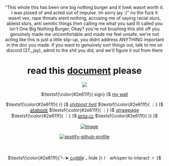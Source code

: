 <div align="center"> 
 
"This whole this has been one big nothing burger and it lowk wasnt worth it. I was pissed of and acted out of impulse. Im sorry jay :(" no the fuck it wasnt vex, rape threats arent nothing, accusing me of saying racial slurs, ableist slurs, anti semitic things then calling me what you said III called you isn't One Big Nothing Burger, Okay? you're not brushing this shit off you genuinely made me uncomfortable and made me feel unsafe, we're not acting like this is just a little slip-up, you didnt address ANYTHING important in the doc you made. if you want to genuinely sort things out, talk to me on discord (27._jay), admit to the shit you did, and we'll figure it out from there
 
 # read this [document](https://docs.google.com/document/d/1SjICRxYDbm8zmDUGY2ld23T1fD3Gcnj7PS-03HVCEyg/edit?usp=sharing) please

</div>

<div align="center">



</div>

<div align="center">

![](https://komarev.com/ghpvc/?username=27-jjay&color=brightgreen&label=-^.^-)

</div>

<div align="center">
  
$\textsf{\color{#2e611f}{ sign}    }$
[my wall](https://walloftext.co/27j) 


 $\textsf{\color{#2e611f}{ ꒰}    }$ [𝘴𝘩𝘪𝘵𝘱𝘰𝘴𝘵 𝘩𝘦𝘭𝘭](https://shitposthell.straw.page) $\textsf{\color{#2e611f}{ ⋮}    }$ [𝘢̲𝘵̲𝘢̲𝘣̲𝘰̲𝘰̲𝘬̲](https://27j.atabook.org) $\textsf{\color{#2e611f}{ ⋮}    }$ [𝘴𝘵𝘳𝘢𝘸𝘱𝘢𝘨𝘦](https://27jay.straw.page) $\textsf{\color{#2e611f}{ ⋮}    }$ [𝘱̲𝘳̲𝘯̲𝘴̲.̲𝘤̲𝘤̲](https://pronouns.cc/@27jay) $\textsf{\color{#2e611f}{ ꒱}    }$

</div>

<div align="center">

 ㅤㅤ  [![Image](https://github.com/user-attachments/assets/4458e209-750d-4a3a-9f63-b1a6694ab443)](https://rentry.co/aIone-traveler)

</div>


<div align="center">

[![spotify-github-profile](https://spotify-github-profile.kittinanx.com/api/view?uid=31oyzmmo2vi5psgk7vhxm3g5x32e&cover_image=true&theme=novatorem&show_offline=false&background_color=121212&interchange=false)](https://github.com/kittinan/spotify-github-profile)


</div>

<div align="center">

ㅤㅤ

</div>


<div align="center">

$\textsf{\color{#2e611f}{╰┈➤ c͟u͟d͟d͟l͟e͟  ₊ hide }\  ⌇ㅤ𝘸𝘩𝘪𝘴𝘱𝘦𝘳 to interact 〃 }$


</div>

